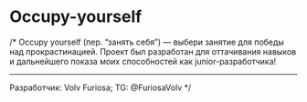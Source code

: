 # Occupy-yourself
/*
Occupy yourself (пер. “занять себя”) — выбери занятие для победы над прокрастинацией. 
Проект был разработан для оттачивания навыков и дальнейшего показа моих способностей как junior-разработчика!

-------------------------
Разработчик: Volv Furiosa;
TG: @FuriosaVolv
*/
